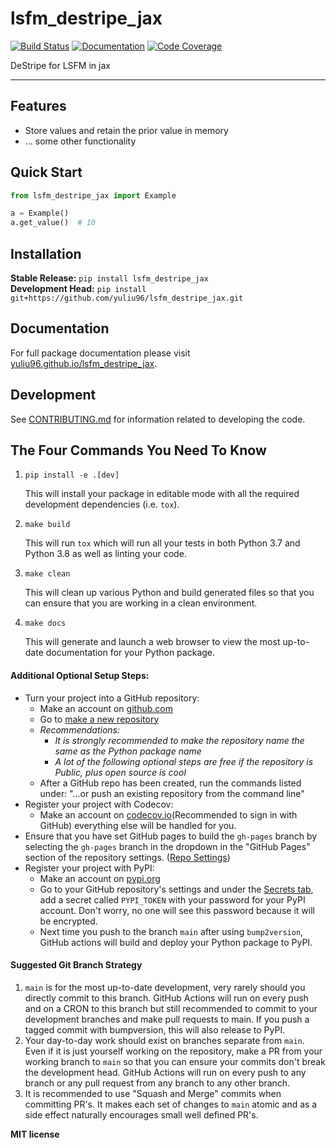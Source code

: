 # lsfm_destripe_jax

[![Build Status](https://github.com/yuliu96/lsfm_destripe_jax/workflows/Build%20Main/badge.svg)](https://github.com/yuliu96/lsfm_destripe_jax/actions)
[![Documentation](https://github.com/yuliu96/lsfm_destripe_jax/workflows/Documentation/badge.svg)](https://yuliu96.github.io/lsfm_destripe_jax/)
[![Code Coverage](https://codecov.io/gh/yuliu96/lsfm_destripe_jax/branch/main/graph/badge.svg)](https://codecov.io/gh/yuliu96/lsfm_destripe_jax)

DeStripe for LSFM in jax

---

## Features

-   Store values and retain the prior value in memory
-   ... some other functionality

## Quick Start

```python
from lsfm_destripe_jax import Example

a = Example()
a.get_value()  # 10
```

## Installation

**Stable Release:** `pip install lsfm_destripe_jax`<br>
**Development Head:** `pip install git+https://github.com/yuliu96/lsfm_destripe_jax.git`

## Documentation

For full package documentation please visit [yuliu96.github.io/lsfm_destripe_jax](https://yuliu96.github.io/lsfm_destripe_jax).

## Development

See [CONTRIBUTING.md](CONTRIBUTING.md) for information related to developing the code.

## The Four Commands You Need To Know

1. `pip install -e .[dev]`

    This will install your package in editable mode with all the required development
    dependencies (i.e. `tox`).

2. `make build`

    This will run `tox` which will run all your tests in both Python 3.7
    and Python 3.8 as well as linting your code.

3. `make clean`

    This will clean up various Python and build generated files so that you can ensure
    that you are working in a clean environment.

4. `make docs`

    This will generate and launch a web browser to view the most up-to-date
    documentation for your Python package.

#### Additional Optional Setup Steps:

-   Turn your project into a GitHub repository:
    -   Make an account on [github.com](https://github.com)
    -   Go to [make a new repository](https://github.com/new)
    -   _Recommendations:_
        -   _It is strongly recommended to make the repository name the same as the Python
            package name_
        -   _A lot of the following optional steps are *free* if the repository is Public,
            plus open source is cool_
    -   After a GitHub repo has been created, run the commands listed under:
        "...or push an existing repository from the command line"
-   Register your project with Codecov:
    -   Make an account on [codecov.io](https://codecov.io)(Recommended to sign in with GitHub)
        everything else will be handled for you.
-   Ensure that you have set GitHub pages to build the `gh-pages` branch by selecting the
    `gh-pages` branch in the dropdown in the "GitHub Pages" section of the repository settings.
    ([Repo Settings](https://github.com/yuliu96/lsfm_destripe_jax/settings))
-   Register your project with PyPI:
    -   Make an account on [pypi.org](https://pypi.org)
    -   Go to your GitHub repository's settings and under the
        [Secrets tab](https://github.com/yuliu96/lsfm_destripe_jax/settings/secrets/actions),
        add a secret called `PYPI_TOKEN` with your password for your PyPI account.
        Don't worry, no one will see this password because it will be encrypted.
    -   Next time you push to the branch `main` after using `bump2version`, GitHub
        actions will build and deploy your Python package to PyPI.

#### Suggested Git Branch Strategy

1. `main` is for the most up-to-date development, very rarely should you directly
   commit to this branch. GitHub Actions will run on every push and on a CRON to this
   branch but still recommended to commit to your development branches and make pull
   requests to main. If you push a tagged commit with bumpversion, this will also release to PyPI.
2. Your day-to-day work should exist on branches separate from `main`. Even if it is
   just yourself working on the repository, make a PR from your working branch to `main`
   so that you can ensure your commits don't break the development head. GitHub Actions
   will run on every push to any branch or any pull request from any branch to any other
   branch.
3. It is recommended to use "Squash and Merge" commits when committing PR's. It makes
   each set of changes to `main` atomic and as a side effect naturally encourages small
   well defined PR's.


**MIT license**

